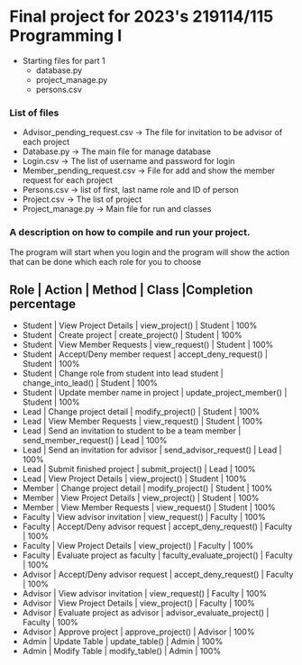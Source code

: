 # Final project for 2023's 219114/115 Programming I
* Starting files for part 1
  - database.py
  - project_manage.py
  - persons.csv

### List of files
- Advisor_pending_request.csv → The file for invitation to be advisor of each project
- Database.py → The main file for manage database
- Login.csv → The list of username and password for login
- Member_pending_request.csv → File for add and show the member request for each project
- Persons.csv → list of first, last name role and ID of person
- Project.csv → The list of project
- Project_manage.py → Main file for run and classes

### A description on how to compile and run your project.
The program will start when you login and the program will show the action that can be done which each role for you to choose


Role       | Action                                            | Method                     | Class    |Completion percentage
----------
- Student  | View Project Details                              | view_project()             | Student  | 100%
- Student  | Create project                                    | create_project()           | Student  | 100%
- Student  | View Member Requests                              | view_request()             | Student  | 100%
- Student  | Accept/Deny member request                        | accept_deny_request()      | Student  | 100%
- Student  | Change role from student into lead student        | change_into_lead()         | Student  | 100%
- Student  | Update member name in project                     | update_project_member()    | Student  | 100%
- Lead     | Change project detail                             | modify_project()           | Student  | 100%
- Lead     | View Member Requests                              | view_request()             | Student  | 100%
- Lead     | Send an invitation to student to be a team member | send_member_request()      | Lead     | 100%  
- Lead     | Send an invitation for advisor                    | send_advisor_request()     | Lead     | 100%
- Lead     | Submit finished project                           | submit_project()           | Lead     | 100%
- Lead     | View Project Details                              | view_project()             | Student  | 100%
- Member   | Change project detail                             | modify_project()           | Student  | 100%
- Member   | View Project Details                              | view_project()             | Student  | 100%
- Member   | View Member Requests                              | view_request()             | Student  | 100%
- Faculty  | View advisor invitation                           | view_request()             | Faculty  | 100%  
- Faculty  | Accept/Deny advisor request                       | accept_deny_request()      | Faculty  | 100%
- Faculty  | View Project Details                              | view_project()             | Faculty  | 100%  
- Faculty  | Evaluate project as faculty                       | faculty_evaluate_project() | Faculty  | 100%
- Advisor  | Accept/Deny advisor request                       | accept_deny_request()      | Faculty  | 100%
- Advisor  | View advisor invitation                           | view_request()             | Faculty  | 100%
- Advisor  | View Project Details                              | view_project()             | Faculty  | 100%
- Advisor  | Evaluate project as advisor                       | advisor_evaluate_project() | Faculty  | 100%
- Advisor  | Approve project                                   | approve_project()          | Advisor  | 100%
- Admin    | Update Table                                      | update_table()             | Admin    | 100%
- Admin    | Modify Table                                      | modify_table()             | Admin    | 100%


